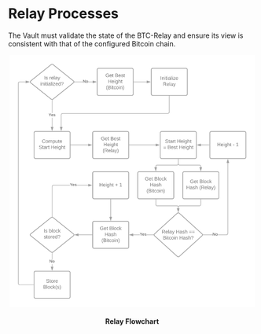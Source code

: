 # Relay Processes

The Vault must validate the state of the BTC-Relay and ensure its view is consistent with that of the configured Bitcoin chain.

<p align="center">
  <img src="./img/relay.png" alt="relay" width="500"/>
  <br><br>
  <b>Relay Flowchart</b>
</p>